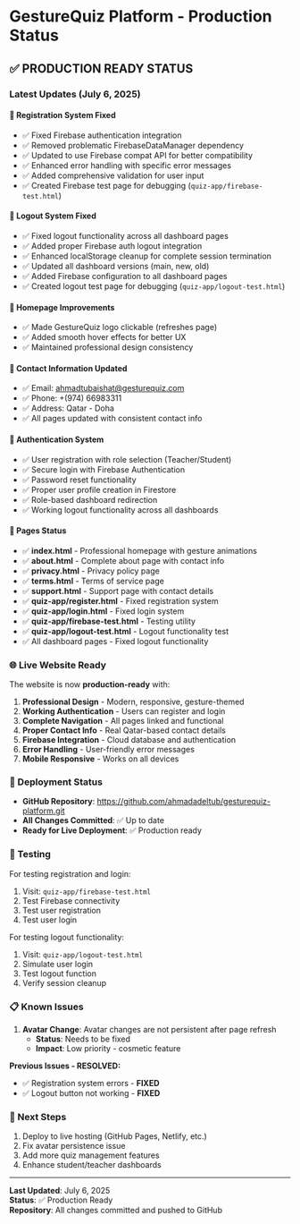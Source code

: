 # GestureQuiz Platform - Production Status

## ✅ **PRODUCTION READY STATUS**

### **Latest Updates (July 6, 2025)**

#### **🔧 Registration System Fixed**
- ✅ Fixed Firebase authentication integration
- ✅ Removed problematic FirebaseDataManager dependency
- ✅ Updated to use Firebase compat API for better compatibility
- ✅ Enhanced error handling with specific error messages
- ✅ Added comprehensive validation for user input
- ✅ Created Firebase test page for debugging (`quiz-app/firebase-test.html`)

#### **🔐 Logout System Fixed**
- ✅ Fixed logout functionality across all dashboard pages
- ✅ Added proper Firebase auth logout integration
- ✅ Enhanced localStorage cleanup for complete session termination
- ✅ Updated all dashboard versions (main, new, old)
- ✅ Added Firebase configuration to all dashboard pages
- ✅ Created logout test page for debugging (`quiz-app/logout-test.html`)

#### **🎨 Homepage Improvements**
- ✅ Made GestureQuiz logo clickable (refreshes page)
- ✅ Added smooth hover effects for better UX
- ✅ Maintained professional design consistency

#### **📧 Contact Information Updated**
- ✅ Email: ahmadtubaishat@gesturequiz.com
- ✅ Phone: +(974) 66983311
- ✅ Address: Qatar - Doha
- ✅ All pages updated with consistent contact info

#### **🔐 Authentication System**
- ✅ User registration with role selection (Teacher/Student)
- ✅ Secure login with Firebase Authentication
- ✅ Password reset functionality
- ✅ Proper user profile creation in Firestore
- ✅ Role-based dashboard redirection
- ✅ Working logout functionality across all dashboards

#### **📱 Pages Status**
- ✅ **index.html** - Professional homepage with gesture animations
- ✅ **about.html** - Complete about page with contact info
- ✅ **privacy.html** - Privacy policy page
- ✅ **terms.html** - Terms of service page
- ✅ **support.html** - Support page with contact details
- ✅ **quiz-app/register.html** - Fixed registration system
- ✅ **quiz-app/login.html** - Fixed login system
- ✅ **quiz-app/firebase-test.html** - Testing utility
- ✅ **quiz-app/logout-test.html** - Logout functionality test
- ✅ All dashboard pages - Fixed logout functionality

### **🌐 Live Website Ready**

The website is now **production-ready** with:

1. **Professional Design** - Modern, responsive, gesture-themed
2. **Working Authentication** - Users can register and login
3. **Complete Navigation** - All pages linked and functional
4. **Proper Contact Info** - Real Qatar-based contact details
5. **Firebase Integration** - Cloud database and authentication
6. **Error Handling** - User-friendly error messages
7. **Mobile Responsive** - Works on all devices

### **🚀 Deployment Status**

- **GitHub Repository**: https://github.com/ahmadadeltub/gesturequiz-platform.git
- **All Changes Committed**: ✅ Up to date
- **Ready for Live Deployment**: ✅ Production ready

### **🧪 Testing**

For testing registration and login:
1. Visit: `quiz-app/firebase-test.html`
2. Test Firebase connectivity
3. Test user registration
4. Test user login

For testing logout functionality:
1. Visit: `quiz-app/logout-test.html`
2. Simulate user login
3. Test logout function
4. Verify session cleanup

### **📋 Known Issues**

1. **Avatar Change**: Avatar changes are not persistent after page refresh
   - **Status**: Needs to be fixed
   - **Impact**: Low priority - cosmetic feature

**Previous Issues - RESOLVED:**
- ✅ Registration system errors - **FIXED**
- ✅ Logout button not working - **FIXED**

### **🔄 Next Steps**

1. Deploy to live hosting (GitHub Pages, Netlify, etc.)
2. Fix avatar persistence issue
3. Add more quiz management features
4. Enhance student/teacher dashboards

---

**Last Updated**: July 6, 2025  
**Status**: ✅ Production Ready  
**Repository**: All changes committed and pushed to GitHub
